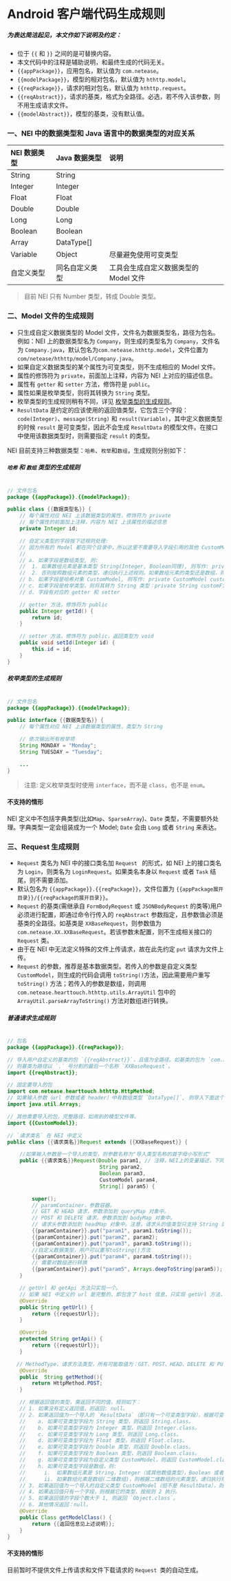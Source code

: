 # Android 客户端代码生成规则

##### 为表达简洁起见，本文作如下说明及约定：

* 位于 `{{` 和 `}}` 之间的是可替换内容。
* 本文代码中的注释是辅助说明，和最终生成的代码无关。
* `{{appPackage}}`，应用包名，默认值为 `com.netease`。
* `{{modelPackage}}`，模型的相对包名，默认值为 `hthttp.model`。
* `{{reqPackage}}`，请求的相对包名，默认值为 `hthttp.request`。
* `{{reqAbstract}}`，请求的基类，格式为全路径。必选，若不传入该参数，则不用生成请求文件。
* `{{modelAbstract}}`，模型的基类，没有默认值。

### 一、NEI 中的数据类型和 Java 语言中的数据类型的对应关系
| NEI 数据类型  | Java 数据类型 | 说明 |
| :--- | :--- | :---
| String | String |  |
| Integer  | Integer |  |
| Float  | Float |  |
| Double  | Double |  |
| Long | Long |  |
| Boolean | Boolean |  |
| Array | DataType[] | |
| Variable | Object | 尽量避免使用可变类型 |
| 自定义类型 | 同名自定义类型 | 工具会生成自定义数据类型的 Model 文件 |

> 目前 NEI 只有 Number 类型，转成 Double 类型。

### 二、Model 文件的生成规则

* 只生成自定义数据类型的 Model 文件，文件名为数据类型名，路径为包名。例如：NEI 上的数据类型名为 `Company`，则生成的类型名为 `Company`，文件名为 `Company.java`，默认包名为`com.netease.hthttp.model`，文件位置为 `com/netease/hthttp/model/Company.java`。
* 如果自定义数据类型的某个属性为可变类型，则不生成相应的 Model 文件。
* 属性的修饰符为 `private`，前面加上注释，内容为 NEI 上对应的描述信息。
* 属性有 `getter` 和 `setter` 方法，修饰符是 `public`。
* 属性如果是枚举类型，则将其转换为 `String` 类型。
* 枚举类型的生成规则稍有不同，详见 [枚举类型的生成规则](#枚举类型的生成规则)。
* `ResultData` 是约定的应该使用的返回值类型，它包含三个字段：`code(Integer)`、`message(String)` 和 `result(Variable)`，其中定义数据类型的时候 `result` 是可变类型，因此不会生成 `ResultData` 的模型文件。在接口中使用该数据类型时，则需要指定 `result` 的类型。

NEI 目前支持三种数据类型：`哈希`、`枚举`和`数组`，生成规则分别如下：

##### `哈希` 和 `数组` 类型的生成规则

```java

// 文件包名
package {{appPackage}}.{{modelPackage}};

public class {{数据类型名}} {
    // 每个属性对应 NEI 上该数据类型的属性，修饰符为 private
    // 每个属性的前面加上注释，内容为 NEI 上该属性的描述信息
    private Integer id;

    // 自定义类型的字段按下述规则处理:
    // 因为所有的 Model 都在同个目录中，所以这里不需要导入字段引用的其他 CustomModel
    //
    // a. 如果字段是数组类型, 则:
    //  1. 如果数组元素是基本类型 String(Integer, Boolean同理), 则写作: private String[] customFieldName;
    //  2. 否则按照数组元素的类型，递归执行上述规则。如果数组元素的类型还是数组，则生成多维数组。
    // b. 如果字段是哈希对象 CustomModel, 则写作: private CustomModel customFieldName;
    // c. 如果字段是枚举类型，则将其转为 String 类型：private String customFieldName;
    // d. 字段有对应的 getter 和 setter

    // getter 方法，修饰符为 public
    public Integer getId() {
        return id;
    }

    // setter 方法，修饰符为 public，返回类型为 void
    public void setId(Integer id) {
        this.id = id;
    }
}

```

##### 枚举类型的生成规则

```java

// 文件包名
package {{appPackage}}.{{modelPackage}};

public interface {{数据类型名}} {
    // 每个属性对应 NEI 上该数据类型的属性，类型为 String

    // 依次输出所有枚举项
    String MONDAY = "Monday";
    String TUESDAY = "Tuesday";

    ...
}

```

>注意: 定义枚举类型时使用 `interface`，而不是 `class`，也不是 `enum`。

#### 不支持的情形

NEI 定义中不包括字典类型(比如`Map`、`SparseArray`)、`Date` 类型，不需要额外处理。字典类型一定会组装成为一个 Model; `Date` 会由 `Long` 或者 `String` 来表达。


### 三、Request 生成规则

* `Request` 类名为 NEI 中的接口类名加 `Request ` 的形式，如 NEI 上的接口类名为 `Login`，则类名为 `LoginRequest`。如果类名本身以 `Request` 或者 `Task` 结尾，则不需要添加。
* 默认包名为 `{{appPackage}}.{{reqPackage}}`，文件位置为 `{{appPackage展开目录}}/{{reqPackage的展开目录}}`。
* `Request` 的基类(需继承自 `FormBodyRequest` 或 `JSONBodyRequest` 的类等)用户必须进行配置，即通过命令行传入的 `reqAbstract` 参数指定，且参数值必须是基类的全路径。如基类是 `XXBaseRequest`，则参数值为 `com.netease.XX.XXBaseRequest`。若该参数未配置，则不生成相关接口的 `Request` 类。
* 由于在 NEI 中无法定义特殊的文件上传请求，故在此先约定 `put` 请求为文件上传。
* `Request` 的参数，推荐是基本数据类型。若传入的参数是自定义类型 `CustomModel`，则生成的代码会调用 `toString()`方法，因此需要用户重写 `toString()` 方法；若传入的参数是数组，则调用 `com.netease.hearttouch.hthttp.utils.ArrayUtil` 包中的 `ArrayUtil.parseArrayToString()` 方法对数组进行转换。

##### 普通请求生成规则

```java

// 包名
package {{appPackage}}.{{reqPackage}};

// 导入用户自定义的基类的包 `{{reqAbstract}}`，且值为全路径。如基类的包为 `com.netease.XX.XXBaseRequest`，
// 则基类为路径以 `.` 号分割的最后一个名称 `XXBaseRequest`。
import {{reqAbstract}};

// 固定要导入的包
import com.netease.hearttouch.hthttp.HttpMethod;
// 如果输入参数（url 参数或者 header）中有数组类型 `DataType[]`, 则导入下面这个包。
import java.util.Arrays;

// 其他需要导入的包，完整路径，如用到的模型文件等。
import {{CustomModel}};

// `请求类名` 在 NEI 中定义
public class {{请求类名}}Request extends {{XXBaseRequest}} {

    //如果输入参数是一个导入的类型，则参数名称为"导入类型名称的首字母小写形式"
    public {{请求类名}}Request(Double param1, // 注释，NEI上的变量描述，下同
                              String param2,
                              Boolean param3,
                              CustomModel param4,
                              String[] param5) {

        super();
        // paramContainer，参数容器。
        // GET 和 HEAD 请求，参数添加到 queryMap 对象中。
        // POST 和 DELETE 请求，参数添加到 bodyMap 对象中。
        // 请求头参数添加到 headMap 对象中。注意，请求头的值类型只支持 String 类型。
        {{paramContainer}}.put("param1", param1.toString());
        {{paramContainer}}.put("param2", param2);
        {{paramContainer}}.put("param3", param3.toString());
        //自定义数据类型，用户可以重写toString()方法
        {{paramContainer}}.put("param4", param4.toString());
        // 需要对数组进行转换
        {{paramContainer}}.put("param5", Arrays.deepToString(param5));
    }

    // getUrl 和 getApi 方法只实现一个。
    // 如果 NEI 中定义的 url 是完整的，即包含了 host 信息，只实现 getUrl 方法，否则实现 getApi 方法。
    @Override
    public String getUrl() {
        return {{requestUrl}};
    }

    @Override
    protected String getApi() {
        return {{requestUrl}};
    }

   // MethodType，请求方法类型，所有可能取值为：GET、POST、HEAD、DELETE 和 PUT
    @Override
    public  String getMethod(){
        return HttpMethod.POST;
    }

    // 根据返回值的类型，需返回不同的值，规则如下：
    // 1. 如果没有定义返回值，则返回: null。
    // 2. 如果返回值为一个导入的 `ResultData`（即只有一个可变类型字段），根据可变类型字段可变类型字段的类型，则返回：
    //    a. 如果可变类型字段为 String 类型，则返回 String.class。
    //    b. 如果可变类型字段为 Integer 类型，则返回 Integer.class。
    //    c. 如果可变类型字段为 Long 类型，则返回 Long.class。
    //    d. 如果可变类型字段为 Float 类型，则返回 Float.class。
    //    e. 如果可变类型字段为 Double 类型，则返回 Double.class。
    //    f. 如果可变类型字段为 Boolean 类型，则返回 Boolean.class。
    //    g. 如果可变类型字段为自定义类型 CustomModel，则返回 CustomModel.class。
    //    h. 如果可变类型字段是数组，则:
    //      i.  如果数组元素是 String，Integer（或其他数值类型），Boolean 或者自定义类型 CustomModel，则分别返回 String[].class，Integer[].class，Boolean[].class 或者 CustomModel[].class。
    //      ii. 如果数组元素是数组(二维数组)，则根据二维数组的元素类型，递归执行规则 h。例如，如果二维数组的元素是 String, 则返回 String[][].class。
    // 3. 如果返回值为一个导入的自定义类型 CustomModel（但不是 ResultData），则返回：CustomModel.class。
    // 4. 如果返回值只有一个字段，则根据它的类型，按规则 2 执行。
    // 5. 如果返回值的字段个数大于 1, 则返回 `Object.class`。
    // 6. 其他情况返回：null。
    @Override
    public Class getModelClass() {
        return {{返回信息见上述说明}};
    }
}

```
#### 不支持的情形
目前暂时不提供文件上传请求和文件下载请求的 `Request `类的自动生成。
